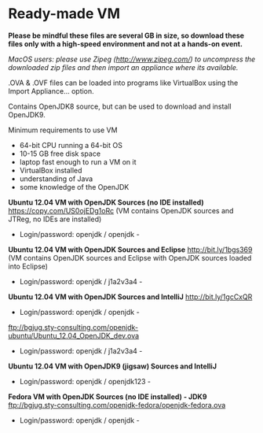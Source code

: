 # Ready-made VM

**Please be mindful these files are several GB in size, so download these files only with a high-speed environment and not at a hands-on event.**

*MacOS users: please use Zipeg (http://www.zipeg.com/) to uncompress the downloaded zip files and then import an appliance where its available.*

.OVA & .OVF files can be loaded into programs like VirtualBox using the Import Appliance… option.

Contains OpenJDK8 source, but can be used to download and install OpenJDK9.

Minimum requirements to use VM
- 64-bit CPU running a 64-bit OS
- 10-15 GB free disk space
- laptop fast enough to run a VM on it
- VirtualBox installed
- understanding of Java
- some knowledge of the OpenJDK

__Ubuntu 12.04 VM with OpenJDK Sources (no IDE installed)__
https://copy.com/US0ojEDg1oRc 
(VM contains OpenJDK sources and JTReg, no IDEs are installed)
- Login/password: openjdk / openjdk -

__Ubuntu 12.04 VM with OpenJDK Sources and Eclipse__
http://bit.ly/1bgs369 
(VM contains OpenJDK sources and Eclipse with OpenJDK sources loaded into Eclipse)
- Login/password: openjdk / j1a2v3a4 -

__Ubuntu 12.04 VM with OpenJDK Sources and IntelliJ__
http://bit.ly/1gcCxQR 
- Login/password: openjdk / openjdk -

ftp://bgjug.sty-consulting.com/openjdk-ubuntu/Ubuntu_12.04_OpenJDK_dev.ova
- Login/password: openjdk / j1a2v3a4 -

__Ubuntu 12.04 VM with OpenJDK9 (jigsaw) Sources and IntelliJ__
- Login/password: openjdk / openjdk123 -

__Fedora VM with OpenJDK Sources (no IDE installed) - JDK9__
ftp://bgjug.sty-consulting.com/openjdk-fedora/openjdk-fedora.ova
- Login/password: openjdk / openjdk -